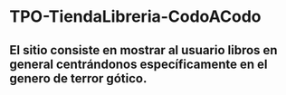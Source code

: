 # TPO-TiendaLibreria-CodoACodo
## El sitio consiste en mostrar al usuario libros en general  centrándonos específicamente en el  genero de terror gótico. 

